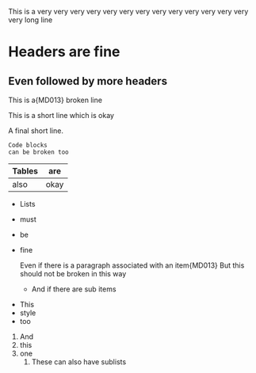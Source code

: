 This is a very very very very very very very very very very very very very very long line

# Headers are fine
## Even followed by more headers

This is a{MD013}
broken line

This is a short line which is okay

A final short line.

```text
Code blocks
can be broken too
```

| Tables | are  |
|--------|------|
| also   | okay |

* Lists
* must
* be
* fine

  Even if there is a paragraph associated with an item{MD013}
  But this should not be broken in this way

  * And if there are sub items

- This
- style
- too

1. And
1. this
1. one
    1. These can also have sublists
